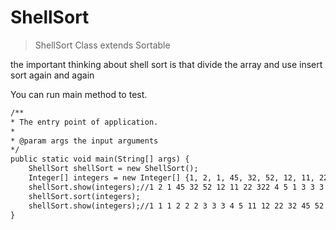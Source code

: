 # ShellSort


> ShellSort Class extends Sortable

the important thinking about shell sort is that divide the array and use insert sort again and again

You can run main method to test.

```html
/**
* The entry point of application.
*
* @param args the input arguments
*/
public static void main(String[] args) {
    ShellSort shellSort = new ShellSort();
    Integer[] integers = new Integer[] {1, 2, 1, 45, 32, 52, 12, 11, 22, 322, 4, 5, 1, 3, 3, 3, 2, 2};
    shellSort.show(integers);//1 2 1 45 32 52 12 11 22 322 4 5 1 3 3 3 2 2
    shellSort.sort(integers);
    shellSort.show(integers);//1 1 1 2 2 2 3 3 3 4 5 11 12 22 32 45 52 322
}
```

